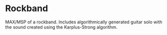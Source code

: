 # Rockband
MAX/MSP of a rockband. Includes algorithmically generated guitar solo with the sound created using the Karplus-Strong algorithm. 
